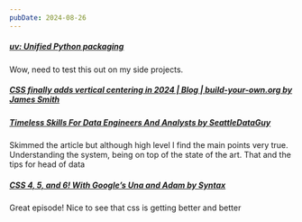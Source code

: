```yaml
---
pubDate: 2024-08-26
---
```


##### [uv: Unified Python packaging](https://astral.sh/blog/uv-unified-python-packaging?featured_on=pythonbytes)

Wow, need to test this out on my side projects.

##### [CSS finally adds vertical centering in 2024 | Blog | build-your-own.org by James Smith](https://build-your-own.org/blog/20240813_css_vertical_center/)

##### [Timeless Skills For Data Engineers And Analysts by SeattleDataGuy](https://seattledataguy.substack.com/p/timeless-skills-for-data-engineers?ref=blef.fr)

Skimmed the article but although high level I find the main points very true. Understanding the system, being on top of the state of the art. That and the tips for head of data

##### [CSS 4, 5, and 6! With Google’s Una and Adam by Syntax](https://www.youtube.com/watch?v=lNbHrjIuwxc)

Great episode! Nice to see that css is getting better and better
